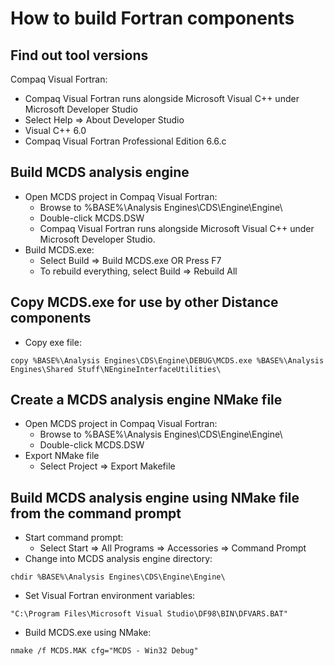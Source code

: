 How to build Fortran components
===============================

Find out tool versions
----------------------

Compaq Visual Fortran:

* Compaq Visual Fortran runs alongside Microsoft Visual C++ under Microsoft Developer Studio
* Select Help => About Developer Studio
* Visual C++ 6.0
* Compaq Visual Fortran Professional Edition 6.6.c

Build MCDS analysis engine
--------------------------

* Open MCDS project in Compaq Visual Fortran:
  - Browse to %BASE%\Analysis Engines\CDS\Engine\Engine\
  - Double-click MCDS.DSW
  - Compaq Visual Fortran runs alongside Microsoft Visual C++ under Microsoft Developer Studio.
* Build MCDS.exe:
  - Select Build => Build MCDS.exe OR Press F7
  - To rebuild everything, select Build => Rebuild All

Copy MCDS.exe for use by other Distance components
--------------------------------------------------

* Copy exe file:

<p/>

    copy %BASE%\Analysis Engines\CDS\Engine\DEBUG\MCDS.exe %BASE%\Analysis Engines\Shared Stuff\NEngineInterfaceUtilities\

Create a MCDS analysis engine NMake file
----------------------------------------

* Open MCDS project in Compaq Visual Fortran:
  - Browse to %BASE%\Analysis Engines\CDS\Engine\Engine\
  - Double-click MCDS.DSW
* Export NMake file
  - Select Project => Export Makefile

Build MCDS analysis engine using NMake file from the command prompt
-------------------------------------------------------------------

* Start command prompt:
  - Select Start => All Programs => Accessories => Command Prompt
* Change into MCDS analysis engine directory:

<p/>

    chdir %BASE%\Analysis Engines\CDS\Engine\Engine\

* Set Visual Fortran environment variables:

<p/>

    "C:\Program Files\Microsoft Visual Studio\DF98\BIN\DFVARS.BAT"

* Build MCDS.exe using NMake:

<p/>

    nmake /f MCDS.MAK cfg="MCDS - Win32 Debug"
